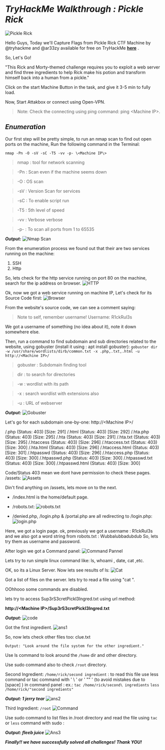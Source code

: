 #  ***TryHackMe Walkthrough : Pickle Rick***

![Pickle Rick](https://github.com/Hk-Hacker-Harsh/TryHackMe/blob/Root/Pickle-Rick/IMG/1.png?raw=true "TryHAckMe Pickle Rick Link")

Hello Guys, Today we'll Capture Flags from Pickle Rick CTF Machine by @tryhackme and @ar33zy available for free on TryHackMe **[here](https://tryhackme.com/room/picklerick)** .

So, Let's Go!

"This Rick and Morty-themed challenge requires you to exploit a web server and find three ingredients to help Rick make his potion and transform himself back into a human from a pickle."

Click on the start Machine Button in the task, and give it 3-5 min to fully load.

Now, Start Attakbox or connect using Open-VPN.

> Note: Check the connecting using ping command: ping \<Machine IP\>.



## ***Enumeration***

Our first step will be pretty simple, to run an nmap scan to find out open ports on the machine, Run the following command in the Terminal:

`nmap -Pn -O -sV -sC -T5 -vv -p- \<Machine IP\>`

> nmap : tool for network scanning

> -Pn : Scan even if the machine seems down

> -O : OS scan

> -sV : Version Scan for services

> -sC : To enable script run

> -T5 : 5th level of speed

> -vv : Verbose verbose

> -p- : To scan all ports from 1 to 65535




***Output:***
![Nmap Scan](https://github.com/Hk-Hacker-Harsh/TryHackMe/blob/Root/Pickle-Rick/IMG/2.png?raw=true)

From the enumeration process we found out that their are two services running on the machine:
1. SSH
2. Http


So, lets check for the http service running on port 80 on the machine, search for the ip address on browser.
![HTTP](https://github.com/Hk-Hacker-Harsh/TryHackMe/blob/Root/Pickle-Rick/IMG/3.png?raw=true)

Ok, now we got a web service running on machine IP, Let's check for its Source Code first:
![Browser](https://github.com/Hk-Hacker-Harsh/TryHackMe/blob/Root/Pickle-Rick/IMG/4.png?raw=true)

From the website's source code, we can see a comment saying:
> Note to self, remember username!    Username: R1ckRul3s


We got a username of something (no idea about it), note it down somewhere else.

Then, run a command to find subdomain and sub directories related to the website, using gobuster (install it using : apt install gobuster):
`gobuster dir -w /usr/share/wordlists/dirb/common.txt -x .php,.txt,.html -u http://<Machine IP>/`

> gobuster : Subdomain finding tool

> dir : to search for directories

> -w <path> : wordlist with its path

> -x <extensions> : search wordlist with extensions also

> -u : URL of webserver


***Output:***
![Gobuster](https://github.com/Hk-Hacker-Harsh/TryHackMe/blob/Root/Pickle-Rick/IMG/5.png?raw=true)

Let's go for each subdomain one-by-one: http://\<Machine IP\>/<Subdomain>

  /.php                 (Status: 403) [Size: 291]
  /.html                (Status: 403) [Size: 292]
  /.hta.php             (Status: 403) [Size: 295]
  /.hta                 (Status: 403) [Size: 291]
  /.hta.txt             (Status: 403) [Size: 295]
  /.htaccess            (Status: 403) [Size: 296]
  /.htaccess.txt        (Status: 403) [Size: 300]
  /.hta.html            (Status: 403) [Size: 296]
  /.htaccess.html       (Status: 403) [Size: 301]
  /.htpasswd            (Status: 403) [Size: 296]
  /.htaccess.php        (Status: 403) [Size: 300]
  /.htpasswd.php        (Status: 403) [Size: 300]
  /.htpasswd.txt        (Status: 403) [Size: 300]
  /.htpasswd.html       (Status: 403) [Size: 300]


Code/Status 403 mean we dont have permission to check these pages.
  /assets: 
![Assets](https://github.com/Hk-Hacker-Harsh/TryHackMe/blob/Root/Pickle-Rick/IMG/6.png?raw=true)

Din't find anything on /assets, lets move on to the next.
* /index.html is the home/default page.
* /robots.txt:
      ![robots.txt](https://github.com/Hk-Hacker-Harsh/TryHackMe/blob/Root/Pickle-Rick/IMG/8.png?raw=true)

* /denied.php, /login.php & /portal.php are all redirecting to /login.php:
      ![login.php](https://github.com/Hk-Hacker-Harsh/TryHackMe/blob/Root/Pickle-Rick/IMG/7.png?raw=true)

Here, we got a login page.
ok, previously we got a username  : R1ckRul3s
and we also got a word string from robots.txt : Wubbalubbadubdub
So, lets try them as username and password.

After login we got a Command panel:
![Command Pannel](https://github.com/Hk-Hacker-Harsh/TryHackMe/blob/Root/Pickle-Rick/IMG/9.png?raw=true)

Lets try to run simple linux command like: ls, whoami , date, cat ,etc.

 

OK, so its a Linux Server. Now lets see results of ls:
![Cat](https://github.com/Hk-Hacker-Harsh/TryHackMe/blob/Root/Pickle-Rick/IMG/10.png?raw=true)

Got a list of files on the server. lets try to read a file using "cat <filename>".

OOhhooo  some commands are disabled.

lets try to access Sup3rS3cretPickl3Ingred.txt using url method:

**http://\<Machine IP\>/Sup3rS3cretPickl3Ingred.txt**

***Output:***
![code](https://github.com/Hk-Hacker-Harsh/TryHackMe/blob/Root/Pickle-Rick/IMG/11.png?raw=true)

Got the first ingredient.
![ans1](https://github.com/Hk-Hacker-Harsh/TryHackMe/blob/Root/Pickle-Rick/IMG/12.png?raw=true)


So, now lets check other files too: clue.txt

`Output: "Look around the file system for the other ingredient."`

Use ls command to look around the `/home` dir and other directory.

Use sudo command also to check `/root` directory.


Second Ingredient: `/home/rick/second ingredient` : to read this file use less command or tac command with ' \ '  or  ' "" ' \(to avoid mistakes due to \[space\] \) in command panel :
        ex.: `tac /home/rick/second\ ingredients`
              `less /home/rick/"second ingredients"`

***Output: 1 jerry tear***
![ans2](https://github.com/Hk-Hacker-Harsh/TryHackMe/blob/Root/Pickle-Rick/IMG/13.png?raw=true)

Third Ingredient: `/root`
![Command](https://github.com/Hk-Hacker-Harsh/TryHackMe/blob/Root/Pickle-Rick/IMG/14.png?raw=true)

Use sudo command to list files in /root directory and read the file using `tac` or `less` command with sudo :

***Output: fleeb juice***
![Ans3](https://github.com/Hk-Hacker-Harsh/TryHackMe/blob/Root/Pickle-Rick/IMG/15.png?raw=true)


***Finally!! we have successfully solved all challenges!
Thank YOU!***
